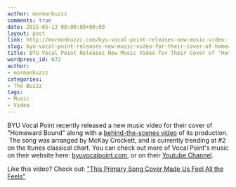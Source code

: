 ```yaml
---
author: mormonbuzzz
comments: true
date: 2015-05-13 00:00:00+00:00
layout: post
link: http://mormonbuzzz.com/byu-vocal-point-releases-new-music-video-for-their-cover-of-homeward-bound/
slug: byu-vocal-point-releases-new-music-video-for-their-cover-of-homeward-bound
title: BYU Vocal Point Releases New Music Video for Their Cover of "Homeward Bound"
wordpress_id: 672
author:
- mormonbuzzz
categories:
- The Buzzz
tags:
- Music
- Video
---
```




BYU Vocal Point recently released a new music video for their cover of "Homeward Bound" along with a [behind-the-scenes video](https://www.youtube.com/watch?v=gfgtdvMEZ7U) of its production.  The song was arranged by McKay Crockett, and is currently trending at #2 on the Itunes classical chart. You can check out more of Vocal Point's music on their website here: [byuvocalpoint.com](http://www.byuvocalpoint.com/), or on their [Youtube Channel](https://www.youtube.com/user/vocalpointbyu).

Like this video? Check out: ["This Primary Song Cover Made Us Feel All the Feels"](http://mormonbuzzz.com/the-most-amazing-cover-of-a-primary-song-youll-ever-hear/)
